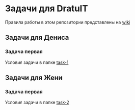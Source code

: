 # Задачи для DratuIT

Правила работы в этом репозитории представлены на [wiki](https://github.com/Tauders/dratuIT/wiki)

## Задачи для Дениса

### Задача первая

Условия задачи в папке [task-1](task-1/README.md)

## Задачи для Жени

### Задача первая

Условия задачи в папке [task-2](task-2/README.md)